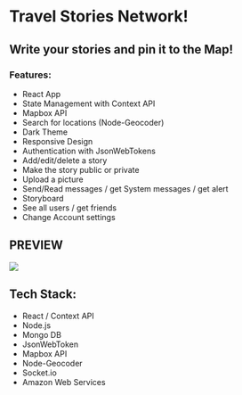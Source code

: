# Travel Stories Network!
## Write your stories and pin it to the Map!

### Features:
- React App
- State Management with Context API
- Mapbox API
- Search for locations (Node-Geocoder)
- Dark Theme
- Responsive Design
- Authentication with JsonWebTokens
- Add/edit/delete a story
- Make the story public or private
- Upload a picture
- Send/Read messages / get System messages / get alert
- Storyboard
- See all users / get friends
- Change Account settings

## PREVIEW
![](travelstories.gif)

## Tech Stack:
- React / Context API
- Node.js
- Mongo DB
- JsonWebToken
- Mapbox API
- Node-Geocoder
- Socket.io
- Amazon Web Services